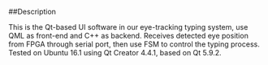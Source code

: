 ##Description 

This is the Qt-based UI software in our eye-tracking typing system, use QML as front-end and C++ as backend. Receives detected eye position from FPGA through serial port, then use FSM to control the typing process. Tested on Ubuntu 16.1 using Qt Creator 4.4.1, based on Qt 5.9.2.
